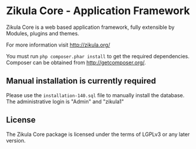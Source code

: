 Zikula Core - Application Framework
===================================

Zikula Core is a web based application framework, fully extensible by
Modules, plugins and themes.

For more information visit http://zikula.org/

You must run `php composer.phar install` to get the required dependencies.
Composer can be obtained from http://getcomposer.org/.

## Manual installation is currently required

Please use the `installation-140.sql` file to manually install the database.
The administrative login is "Admin" and "zikula1"

## License

The Zikula Core package is licensed under the terms of LGPLv3 or any later
version.

